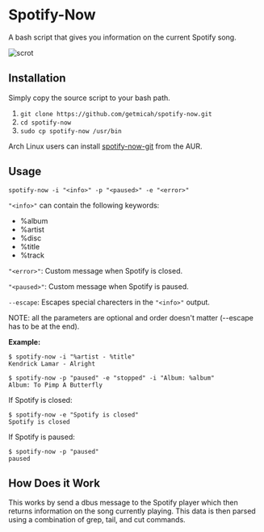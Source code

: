 # Spotify-Now

A bash script that gives you information on the current Spotify song.

![scrot](https://raw.githubusercontent.com/getmicah/spotify-now/master/scrot.png)


## Installation
Simply copy the source script to your bash path.

1. `git clone https://github.com/getmicah/spotify-now.git`
2. `cd spotify-now`
3. `sudo cp spotify-now /usr/bin`

Arch Linux users can install [spotify-now-git](https://aur.archlinux.org/packages/spotify-now-git) from the AUR.


## Usage

`spotify-now -i "<info>" -p "<paused>" -e "<error>"`

`"<info>"` can contain the following keywords:

* %album
* %artist
* %disc
* %title
* %track

`"<error>"`: Custom message when Spotify is closed.

`"<paused>"`: Custom message when Spotify is paused.

`--escape`: Escapes special charecters in the `"<info>"` output.

NOTE: all the parameters are optional and order doesn't matter (--escape has to be at the end).

**Example:**

```
$ spotify-now -i "%artist - %title"
Kendrick Lamar - Alright
```

```
$ spotify-now -p "paused" -e "stopped" -i "Album: %album"
Album: To Pimp A Butterfly
```

If Spotify is closed:

```
$ spotify-now -e "Spotify is closed"
Spotify is closed
```

If Spotify is paused:

```
$ spotify-now -p "paused"
paused
```


## How Does it Work
This works by send a dbus message to the Spotify player which then returns information on the song currently playing. This data is then parsed using a combination of grep, tail, and cut commands.

